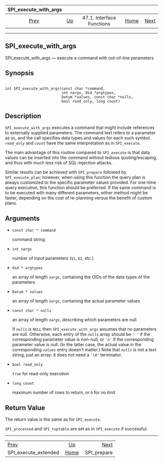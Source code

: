 <!--?xml version="1.0" encoding="UTF-8" standalone="no"?-->

|                    SPI\_execute\_with\_args                   |                                                      |                           |                                                       |                                             |
| :-----------------------------------------------------------: | :--------------------------------------------------- | :-----------------------: | ----------------------------------------------------: | ------------------------------------------: |
| [Prev](spi-spi-execute-extended.html "SPI_execute_extended")  | [Up](spi-interface.html "47.1. Interface Functions") | 47.1. Interface Functions | [Home](index.html "PostgreSQL 17devel Documentation") |  [Next](spi-spi-prepare.html "SPI_prepare") |

***

## SPI\_execute\_with\_args

SPI\_execute\_with\_args — execute a command with out-of-line parameters

## Synopsis

```

int SPI_execute_with_args(const char *command,
                          int nargs, Oid *argtypes,
                          Datum *values, const char *nulls,
                          bool read_only, long count)
```

## Description

`SPI_execute_with_args` executes a command that might include references to externally supplied parameters. The command text refers to a parameter as `$n`, and the call specifies data types and values for each such symbol. *`read_only`* and *`count`* have the same interpretation as in `SPI_execute`.

The main advantage of this routine compared to `SPI_execute` is that data values can be inserted into the command without tedious quoting/escaping, and thus with much less risk of SQL-injection attacks.

Similar results can be achieved with `SPI_prepare` followed by `SPI_execute_plan`; however, when using this function the query plan is always customized to the specific parameter values provided. For one-time query execution, this function should be preferred. If the same command is to be executed with many different parameters, either method might be faster, depending on the cost of re-planning versus the benefit of custom plans.

## Arguments

* `const char * command`

    command string

* `int nargs`

    number of input parameters (`$1`, `$2`, etc.)

* `Oid * argtypes`

    an array of length *`nargs`*, containing the OIDs of the data types of the parameters

* `Datum * values`

    an array of length *`nargs`*, containing the actual parameter values

* `const char * nulls`

    an array of length *`nargs`*, describing which parameters are null

    If *`nulls`* is `NULL` then `SPI_execute_with_args` assumes that no parameters are null. Otherwise, each entry of the *`nulls`* array should be `' '` if the corresponding parameter value is non-null, or `'n'` if the corresponding parameter value is null. (In the latter case, the actual value in the corresponding *`values`* entry doesn't matter.) Note that *`nulls`* is not a text string, just an array: it does not need a `'\0'` terminator.

* `bool read_only`

    `true` for read-only execution

* `long count`

    maximum number of rows to return, or `0` for no limit

## Return Value

The return value is the same as for `SPI_execute`.

`SPI_processed` and `SPI_tuptable` are set as in `SPI_execute` if successful.

***

|                                                               |                                                       |                                             |
| :------------------------------------------------------------ | :---------------------------------------------------: | ------------------------------------------: |
| [Prev](spi-spi-execute-extended.html "SPI_execute_extended")  |  [Up](spi-interface.html "47.1. Interface Functions") |  [Next](spi-spi-prepare.html "SPI_prepare") |
| SPI\_execute\_extended                                        | [Home](index.html "PostgreSQL 17devel Documentation") |                                SPI\_prepare |
